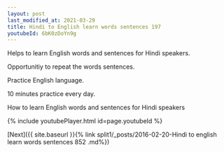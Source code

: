 ```yaml
---
layout: post
last_modified_at: 2021-03-29
title: Hindi to English learn words sentences 197 
youtubeId: 6bK0zDoYn9g
---
```

 
 
Helps to learn English words and sentences for Hindi speakers.

Opportunitiy to repeat the words sentences. 

Practice English language. 
 
10 minutes practice every day. 
 
How to learn English words and sentences for Hindi speakers 
 
{% include youtubePlayer.html id=page.youtubeId %}
 
 
[Next]({{ site.baseurl }}{% link  split1/_posts/2016-02-20-Hindi to english learn words sentences 852 .md%})
 
